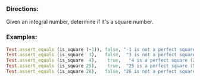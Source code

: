 ### Directions:

Given an integral number, determine if it's a square number.

### Examples:

```ruby
Test.assert_equals (is_square (-1)), false, "-1 is not a perfect square"
Test.assert_equals (is_square  3),   false,  "3 is not a perfect square"
Test.assert_equals (is_square  4),    true,   "4 is a perfect square (2 * 2)"
Test.assert_equals (is_square 25),    true,  "25 is a perfect square (5 * 5)"
Test.assert_equals (is_square 26),   false, "26 is not a perfect square"
```